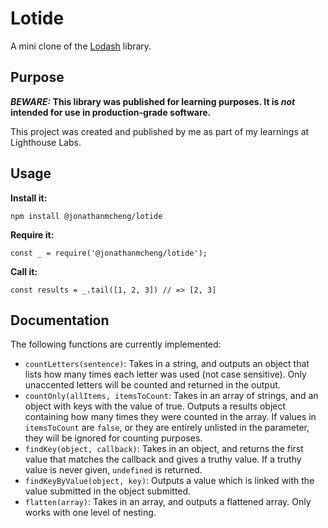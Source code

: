 # Lotide

A mini clone of the [Lodash](https://lodash.com) library.

## Purpose

**_BEWARE:_ This library was published for learning purposes. It is _not_ intended for use in production-grade software.**

This project was created and published by me as part of my learnings at Lighthouse Labs. 

## Usage

**Install it:**

`npm install @jonathanmcheng/lotide`

**Require it:**

`const _ = require('@jonathanmcheng/lotide');`

**Call it:**

`const results = _.tail([1, 2, 3]) // => [2, 3]`

## Documentation

The following functions are currently implemented:

* `countLetters(sentence)`: Takes in a string, and outputs an object that lists how many times each letter was used (not case sensitive). Only unaccented letters will be counted and returned in the output.
* `countOnly(allItems, itemsToCount`: Takes in an array of strings, and an object with keys with the value of true. Outputs a results object containing how many times they were counted in the array. If values in `itemsToCount` are `false`, or they are entirely unlisted in the parameter, they will be ignored for counting purposes.
* `findKey(object, callback)`: Takes in an object, and returns the first value that matches the callback and gives a truthy value. If a truthy value is never given, `undefined` is returned.
* `findKeyByValue(object, key)`: Outputs a value which is linked with the value submitted in the object submitted.
* `flatten(array)`: Takes in an array, and outputs a flattened array. Only works with one level of nesting.